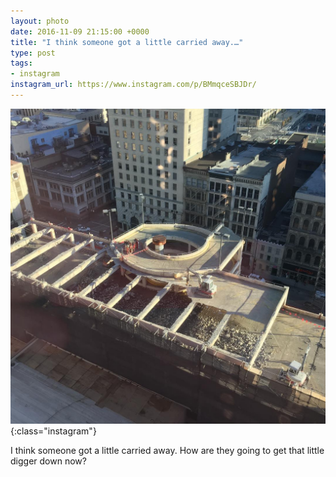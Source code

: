 ```yaml
---
layout: photo
date: 2016-11-09 21:15:00 +0000
title: "I think someone got a little carried away.…"
type: post
tags:
- instagram
instagram_url: https://www.instagram.com/p/BMmqceSBJDr/
---
```


![Instagram - BMmqceSBJDr](/img/BMmqceSBJDr.jpg){:class="instagram"}

I think someone got a little carried away. How are they going to get that little digger down now?
